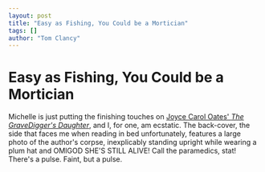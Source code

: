 ```yaml
---
layout: post
title: "Easy as Fishing, You Could be a Mortician"
tags: []
author: "Tom Clancy"
---
```


# Easy as Fishing, You Could be a Mortician

Michelle is just putting the finishing touches on <a href="http://www.amazon.com/Gravediggers-Daughter-Joyce-Carol-Oates/dp/0061236829/ref=sr_1_1?ie=UTF8&amp;s=books&amp;qid=1200606834&amp;sr=8-1" target="_blank">Joyce Carol Oates' <em>The GraveDigger's Daughter</em></a>, and I, for one, am ecstatic. The back-cover, the side that faces me when reading in bed unfortunately, features a large photo of the author's corpse, inexplicably standing upright while wearing a plum hat and OMIGOD SHE'S STILL ALIVE! Call the paramedics, stat! There's a pulse. Faint, but a pulse.
